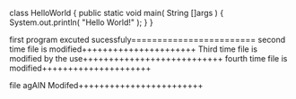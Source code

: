 class HelloWorld {
    public static void main( String []args ) {
        System.out.println( "Hello World!" );
    }
}


first program excuted sucessfuly========================
second time file is modified++++++++++++++++++++++
Third time file is modified by the use+++++++++++++++++++++++++++
fourth time file is modified+++++++++++++++++++++

file agAIN Modifed++++++++++++++++++++++++
